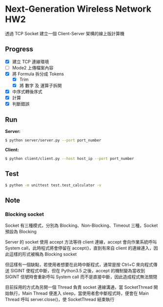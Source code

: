 # Next-Generation Wireless Network HW2

透過 TCP Socket 建立一個 Client-Server 架構的線上版計算機

## Progress

- [x] 建立 TCP 連線環境
- [ ] Mode2 上傳檔案內容
- [x] 將 Formula 拆分成 Tokens
  - [x] Trim
  - [x] 將 數字 及 運算子拆開
- [x] 中序式轉後序式
- [x] 計算
- [x] 判斷錯誤

## Run

**Server:**
```bash
$ python server/server.py --port port_number
```

**Client:**
```bash
$ python client/client.py --host host_ip --port port_number
```

## Test

```bash
$ python -m unittest test.test_calculator -v
```

## Note

### Blocking socket

Socket 有三種模式，分別為 Blocking、Non-Blocking、Timeout 三種，Socket 預設為 Blocking

Server 的 socket 使用 accept 方法等待 client 連線，accept 會向作業系統呼叫 System call，此時程式將會停留在 accept()，直到有來自 client 的連線連入，因此這樣的形式被稱為 Blocking socket

但這樣有一個缺點，若使用者想要在此時中斷程式，通常是按 Ctrl+C 來向程式傳送 SIGINT 使程式中斷，但在 Python3.5 之後，accept 的機制變為當收到 SIGINT 信號時會重新呼叫 System call 而不是直接中斷，因此造成程式無法關閉

目前採用的方式為另開一個 Thread 負責 socket 連線溝通，當 SocketThread 開始執行，Main Thread 便進入 sleep，當使用者愈中斷程式時，便會在 Main Thread 呼叫 server.close()，使 SocketThread 結束執行